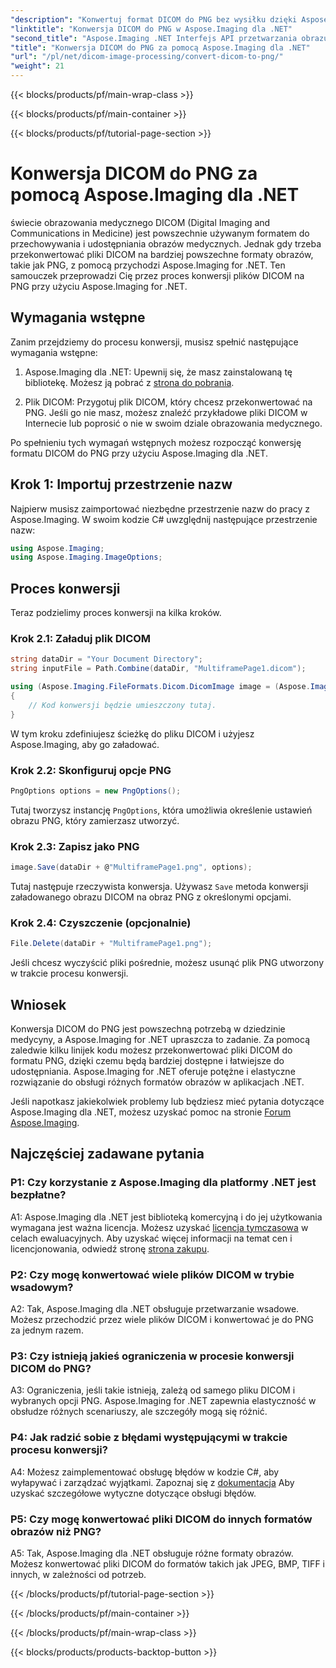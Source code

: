 ```yaml
---
"description": "Konwertuj format DICOM do PNG bez wysiłku dzięki Aspose.Imaging dla .NET. Usprawnij udostępnianie obrazów medycznych."
"linktitle": "Konwersja DICOM do PNG w Aspose.Imaging dla .NET"
"second_title": "Aspose.Imaging .NET Interfejs API przetwarzania obrazu"
"title": "Konwersja DICOM do PNG za pomocą Aspose.Imaging dla .NET"
"url": "/pl/net/dicom-image-processing/convert-dicom-to-png/"
"weight": 21
---
```


{{< blocks/products/pf/main-wrap-class >}}

{{< blocks/products/pf/main-container >}}

{{< blocks/products/pf/tutorial-page-section >}}

# Konwersja DICOM do PNG za pomocą Aspose.Imaging dla .NET

świecie obrazowania medycznego DICOM (Digital Imaging and Communications in Medicine) jest powszechnie używanym formatem do przechowywania i udostępniania obrazów medycznych. Jednak gdy trzeba przekonwertować pliki DICOM na bardziej powszechne formaty obrazów, takie jak PNG, z pomocą przychodzi Aspose.Imaging for .NET. Ten samouczek przeprowadzi Cię przez proces konwersji plików DICOM na PNG przy użyciu Aspose.Imaging for .NET.

## Wymagania wstępne

Zanim przejdziemy do procesu konwersji, musisz spełnić następujące wymagania wstępne:

1. Aspose.Imaging dla .NET: Upewnij się, że masz zainstalowaną tę bibliotekę. Możesz ją pobrać z [strona do pobrania](https://releases.aspose.com/imaging/net/).

2. Plik DICOM: Przygotuj plik DICOM, który chcesz przekonwertować na PNG. Jeśli go nie masz, możesz znaleźć przykładowe pliki DICOM w Internecie lub poprosić o nie w swoim dziale obrazowania medycznego.

Po spełnieniu tych wymagań wstępnych możesz rozpocząć konwersję formatu DICOM do PNG przy użyciu Aspose.Imaging dla .NET.

## Krok 1: Importuj przestrzenie nazw

Najpierw musisz zaimportować niezbędne przestrzenie nazw do pracy z Aspose.Imaging. W swoim kodzie C# uwzględnij następujące przestrzenie nazw:

```csharp
using Aspose.Imaging;
using Aspose.Imaging.ImageOptions;
```

## Proces konwersji

Teraz podzielimy proces konwersji na kilka kroków.

### Krok 2.1: Załaduj plik DICOM

```csharp
string dataDir = "Your Document Directory";
string inputFile = Path.Combine(dataDir, "MultiframePage1.dicom");

using (Aspose.Imaging.FileFormats.Dicom.DicomImage image = (Aspose.Imaging.FileFormats.Dicom.DicomImage)Image.Load(inputFile))
{
    // Kod konwersji będzie umieszczony tutaj.
}
```

W tym kroku zdefiniujesz ścieżkę do pliku DICOM i użyjesz Aspose.Imaging, aby go załadować.

### Krok 2.2: Skonfiguruj opcje PNG

```csharp
PngOptions options = new PngOptions();
```

Tutaj tworzysz instancję `PngOptions`, która umożliwia określenie ustawień obrazu PNG, który zamierzasz utworzyć.

### Krok 2.3: Zapisz jako PNG

```csharp
image.Save(dataDir + @"MultiframePage1.png", options);
```

Tutaj następuje rzeczywista konwersja. Używasz `Save` metoda konwersji załadowanego obrazu DICOM na obraz PNG z określonymi opcjami.

### Krok 2.4: Czyszczenie (opcjonalnie)

```csharp
File.Delete(dataDir + "MultiframePage1.png");
```

Jeśli chcesz wyczyścić pliki pośrednie, możesz usunąć plik PNG utworzony w trakcie procesu konwersji.

## Wniosek

Konwersja DICOM do PNG jest powszechną potrzebą w dziedzinie medycyny, a Aspose.Imaging for .NET upraszcza to zadanie. Za pomocą zaledwie kilku linijek kodu możesz przekonwertować pliki DICOM do formatu PNG, dzięki czemu będą bardziej dostępne i łatwiejsze do udostępniania. Aspose.Imaging for .NET oferuje potężne i elastyczne rozwiązanie do obsługi różnych formatów obrazów w aplikacjach .NET.

Jeśli napotkasz jakiekolwiek problemy lub będziesz mieć pytania dotyczące Aspose.Imaging dla .NET, możesz uzyskać pomoc na stronie [Forum Aspose.Imaging](https://forum.aspose.com/).

## Najczęściej zadawane pytania

### P1: Czy korzystanie z Aspose.Imaging dla platformy .NET jest bezpłatne?

A1: Aspose.Imaging dla .NET jest biblioteką komercyjną i do jej użytkowania wymagana jest ważna licencja. Możesz uzyskać [licencja tymczasowa](https://purchase.aspose.com/temporary-license/) w celach ewaluacyjnych. Aby uzyskać więcej informacji na temat cen i licencjonowania, odwiedź stronę [strona zakupu](https://purchase.aspose.com/buy).

### P2: Czy mogę konwertować wiele plików DICOM w trybie wsadowym?

A2: Tak, Aspose.Imaging dla .NET obsługuje przetwarzanie wsadowe. Możesz przechodzić przez wiele plików DICOM i konwertować je do PNG za jednym razem.

### P3: Czy istnieją jakieś ograniczenia w procesie konwersji DICOM do PNG?

A3: Ograniczenia, jeśli takie istnieją, zależą od samego pliku DICOM i wybranych opcji PNG. Aspose.Imaging for .NET zapewnia elastyczność w obsłudze różnych scenariuszy, ale szczegóły mogą się różnić.

### P4: Jak radzić sobie z błędami występującymi w trakcie procesu konwersji?

A4: Możesz zaimplementować obsługę błędów w kodzie C#, aby wyłapywać i zarządzać wyjątkami. Zapoznaj się z [dokumentacja](https://reference.aspose.com/imaging/net/) Aby uzyskać szczegółowe wytyczne dotyczące obsługi błędów.

### P5: Czy mogę konwertować pliki DICOM do innych formatów obrazów niż PNG?

A5: Tak, Aspose.Imaging dla .NET obsługuje różne formaty obrazów. Możesz konwertować pliki DICOM do formatów takich jak JPEG, BMP, TIFF i innych, w zależności od potrzeb.

{{< /blocks/products/pf/tutorial-page-section >}}

{{< /blocks/products/pf/main-container >}}

{{< /blocks/products/pf/main-wrap-class >}}

{{< blocks/products/products-backtop-button >}}